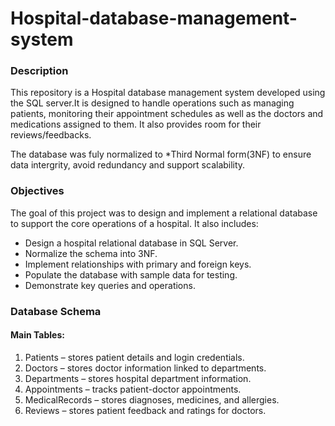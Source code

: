 # Hospital-database-management-system
### Description
This repository is a Hospital database management system developed using the SQL server.It is designed to handle operations such as managing patients, monitoring their appointment schedules as well as the doctors and medications assigned to them. It also provides room for their reviews/feedbacks.

The database was fuly normalized to *Third Normal form(3NF) to ensure data intergrity, avoid redundancy and support scalability.
### Objectives
The goal of this project was to design and implement a relational database to support the core operations of a hospital. It also includes:

- Design a hospital relational database in SQL Server.
- Normalize the schema into 3NF.
- Implement relationships with primary and foreign keys.
- Populate the database with sample data for testing.
- Demonstrate key queries and operations.
  
### Database Schema

#### Main Tables:

1. Patients – stores patient details and login credentials.
2. Doctors – stores doctor information linked to departments.
3. Departments – stores hospital department information.
4. Appointments – tracks patient-doctor appointments.
5. MedicalRecords – stores diagnoses, medicines, and allergies.
6. Reviews – stores patient feedback and ratings for doctors.
